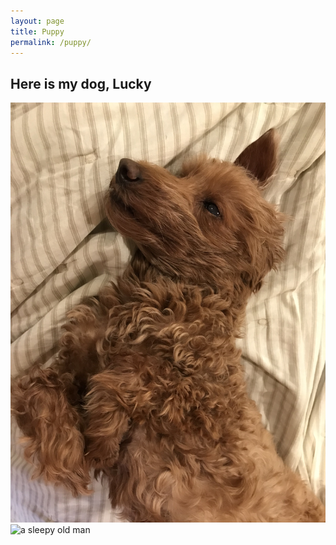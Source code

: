 ```yaml
---
layout: page
title: Puppy
permalink: /puppy/
---
```

## Here is my dog, Lucky

![a very good boy](/assets/images/lucky1.jpeg)
![a sleepy old man](/assets/images/lucky2.jpeg)